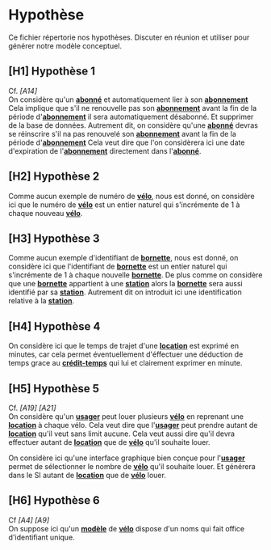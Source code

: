 # Hypothèse
Ce fichier répertorie nos hypothèses. Discuter en réunion et utiliser pour générer notre modèle conceptuel.

## [H1] Hypothèse 1
Cf. *[A14]* \
On considère qu'un **[abonné](glossaire.md#Abonné)** et automatiquement lier à son **[abonnement](glossaire.md#Abonnement)** 
Cela implique que s'il ne renouvelle pas son **[abonnement](glossaire.md#Abonnement)** avant la fin de la période d'**[abonnement](glossaire.md#Abonnement)** il sera automatiquement désabonné.
Et supprimer de la base de données.
Autrement dit, on considère qu'une **[abonné](glossaire.md#Abonné)** devras se réinscrire s'il na pas renouvelé son **[abonnement](glossaire.md#Abonnement)** avant la fin de la période d'**[abonnement](glossaire.md#Abonnement)**
Cela veut dire que l'on considèrera ici une date d'expiration de l'**[abonnement](glossaire.md#Abonnement)** directement dans l'**[abonné](glossaire.md#Abonné)**.

## [H2] Hypothèse 2
Comme aucun exemple de numéro de **[vélo](glossaire.md#Vélo)**, nous est donné, on considère ici que le numéro de **[vélo](glossaire.md#Vélo)** est un entier naturel qui s'incrémente de 1 à chaque nouveau **[vélo](glossaire.md#Vélo)**.

## [H3] Hypothèse 3
Comme aucun exemple d'identifiant de **[bornette](glossaire.md#Bornette)**, nous est donné, on considère ici que l'identifiant de **[bornette](glossaire.md#Bornette)** est un entier naturel qui s'incrémente de 1 à chaque nouvelle **[bornette](glossaire.md#Bornette)**.
De plus comme on considère que une **[bornette](glossaire.md#Bornette)** appartient à une **[station](glossaire.md#Station)** alors la **[bornette](glossaire.md#Bornette)** sera aussi identifié par sa **[station](glossaire.md#Station)**.
Autrement dit on introduit ici une identification relative à la **[station](glossaire.md#Station)**.

## [H4] Hypothèse 4
On considère ici que le temps de trajet d'une **[location](glossaire.md#Location)** est exprimé en minutes, car cela permet éventuellement d'éffectuer une déduction de temps grace au **[crédit-temps](glossaire.md#Crédit-temps)** qui lui et clairement exprimer en minute.

## [H5] Hypothèse 5
Cf. *[A19] [A21]* \
On considère qu'un **[usager](glossaire.md#Usager)** peut louer plusieurs **[vélo](glossaire.md#Vélo)** en reprenant une **[location](glossaire.md#Location)** à chaque vélo.
Cela veut dire que l'**[usager](glossaire.md#Usager)** peut prendre autant de **[location](glossaire.md#Location)** qu'il veut sans limit aucune.
Cela veut aussi dire qu'il devra effectuer autant de **[location](glossaire.md#Location)** que de **[vélo](glossaire.md#Vélo)** qu'il souhaite louer.

On considère ici qu'une interface graphique bien conçue pour l'**[usager](glossaire.md#Usager)** permet de sélectionner le nombre de **[vélo](glossaire.md#Vélo)** qu'il souhaite louer. 
Et générera dans le SI autant de **[location](glossaire.md#Location)** que de **[vélo](glossaire.md#Vélo)** louer.

## [H6] Hypothèse 6
Cf *[A4] [A9]*\
On suppose ici qu'un **[modèle](glossaire.md#Modèle)** de **[vélo](glossaire.md#Vélo)** dispose d'un noms qui fait office d'identifiant unique.
